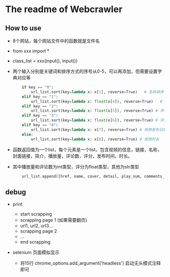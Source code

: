 # The readme of Webcrawler

## How to use

- 8个网站，每个网站文件中的函数就是文件名
- from xxx import *
- class_list = xxx(input(), input())
- 两个输入分别是关键词和排序方式的序号从0-5，可以再添加，但需要设置字典对应等

    ```python
        if key == "0":
            url_list.sort(key=lambda x: x[1], reverse=True)   # 名称排序
        elif key == "1":
            url_list.sort(key=lambda x: float(x[4]), reverse=True)   # 播放量 / 参与用户数
        elif key == "2":
            url_list.sort(key=lambda x: float(x[5]), reverse=True) # 评论数量
        elif key == "3":
            url_list.sort(key=lambda x: float(x[6]), reverse=True) # 评分
        elif key == "4":
            url_list.sort(key=lambda x: x[7], reverse=True) # 视频发布日期
        else:
            url_list.sort(key=lambda x: x[8], reverse=True) # 视频时长
    ```

- 函数返回值为一个list，每个元素是一个list，包含视频的信息，链接，名称，封面链接，简介，播放量，评论数，评分，发布时间，时长。
- 其中播放量和评论数为int类型，评分为float类型，其他为str类型

    ```python
        url_list.append([href, name, cover, detail, play_num, comments_num, score, time_start, time_span])
    ```

## debug

- print
  - start scrapping
  - scrapping page 1 (如果需要翻页)
  - url1, url2, url3...
  - scrapping page 2
  - ...
  - end scrapping

- selenium 页面模拟显示
  - 将15行 chrome_options.add_argument('headless') 启动无头模式注释即可
